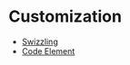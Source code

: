 # Customization

* [Swizzling](https://docusaurus.io/docs/swizzling)
* [Code Element](https://microsoft.github.io/docusaurus-plugins/docs/markdown-features/code-element)

